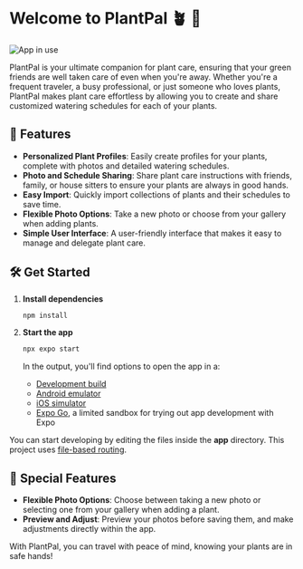 # Welcome to PlantPal 🪴 👋

![App in use](https://github.com/user-attachments/assets/334e49d4-9d56-4798-a31c-dca6284769f3)

PlantPal is your ultimate companion for plant care, ensuring that your green friends are well taken care of even when you're away. Whether you're a frequent traveler, a busy professional, or just someone who loves plants, PlantPal makes plant care effortless by allowing you to create and share customized watering schedules for each of your plants.

## 🚀 Features

- **Personalized Plant Profiles**: Easily create profiles for your plants, complete with photos and detailed watering schedules.
- **Photo and Schedule Sharing**: Share plant care instructions with friends, family, or house sitters to ensure your plants are always in good hands.
- **Easy Import**: Quickly import collections of plants and their schedules to save time.
- **Flexible Photo Options**: Take a new photo or choose from your gallery when adding plants.
- **Simple User Interface**: A user-friendly interface that makes it easy to manage and delegate plant care.

## 🛠️ Get Started

1. **Install dependencies**

   ```bash
   npm install
   ```

2. **Start the app**

   ```bash
   npx expo start
   ```

   In the output, you'll find options to open the app in a:

   - [Development build](https://docs.expo.dev/develop/development-builds/introduction/)
   - [Android emulator](https://docs.expo.dev/workflow/android-studio-emulator/)
   - [iOS simulator](https://docs.expo.dev/workflow/ios-simulator/)
   - [Expo Go](https://expo.dev/go), a limited sandbox for trying out app development with Expo

You can start developing by editing the files inside the **app** directory. This project uses [file-based routing](https://docs.expo.dev/router/introduction).

## 🌟 Special Features

- **Flexible Photo Options**: Choose between taking a new photo or selecting one from your gallery when adding a plant.
- **Preview and Adjust**: Preview your photos before saving them, and make adjustments directly within the app.

With PlantPal, you can travel with peace of mind, knowing your plants are in safe hands!
